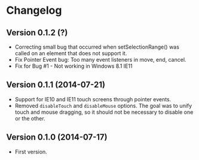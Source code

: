 # Changelog

## Version 0.1.2 (?)

* Correcting small bug that occurred when setSelectionRange() was called on 
  an element that does not support it.
* Fix Pointer Event bug: Too many event listeners in move, end, cancel.
* Fix for Bug #1 - Not working in Windows 8.1 IE11


## Version 0.1.1 (2014-07-21)

* Support for IE10 and IE11 touch screens through pointer events.
* Removed `disableTouch` and `disableMouse` options. The goal was to unify
  touch and mouse dragging, so it should not be necessary to disable 
  one or the other.
  
  
## Version 0.1.0 (2014-07-17)

* First version.
